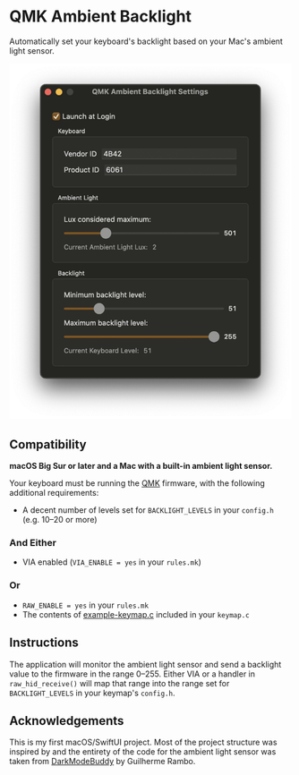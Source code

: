 # QMK Ambient Backlight

Automatically set your keyboard's backlight based on your Mac's ambient light sensor.

<img src="./Assets/screenshot.png" width="512">

## Compatibility

**macOS Big Sur or later and a Mac with a built-in ambient light sensor.**

Your keyboard must be running the [QMK](https://qmk.fm/) firmware, with the following additional requirements:

 * A decent number of levels set for `BACKLIGHT_LEVELS` in your `config.h` (e.g. 10–20 or more)

### And Either

 * VIA enabled (`VIA_ENABLE = yes` in your `rules.mk`)

### Or

 * `RAW_ENABLE = yes` in your `rules.mk`
 * The contents of [example-keymap.c](./example-keymap.c) included in your `keymap.c`

## Instructions

The application will monitor the ambient light sensor and send a backlight value to the firmware in the range 0–255. Either VIA or a handler in `raw_hid_receive()` will map that range into the range set for `BACKLIGHT_LEVELS` in your keymap's `config.h`.

## Acknowledgements

This is my first macOS/SwiftUI project. Most of the project structure was inspired by and the entirety of the code for the ambient light sensor was taken from [DarkModeBuddy](https://github.com/insidegui/DarkModeBuddy) by Guilherme Rambo.
